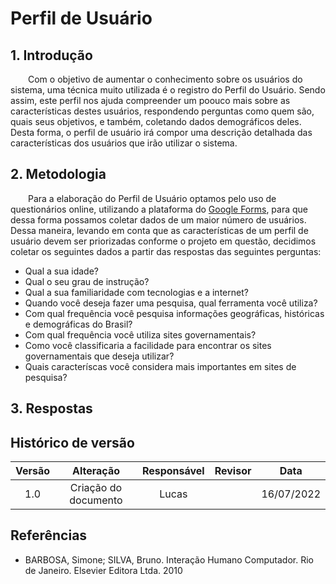 # Perfil de Usuário

## 1. Introdução
&emsp;&emsp;Com o objetivo de aumentar o conhecimento sobre os usuários do sistema, uma técnica muito utilizada é o registro do Perfil do Usuário. Sendo assim, este perfil nos ajuda compreender um poouco mais sobre as características destes usuários, respondendo perguntas como quem são, quais seus objetivos, e também, coletando dados demográficos deles. Desta forma, o perfil de usuário irá compor uma descrição detalhada das características dos usuários que irão utilizar o sistema.

## 2. Metodologia
&emsp;&emsp;Para a elaboração do Perfil de Usuário optamos pelo uso de questionários online, utilizando a plataforma do [Google Forms](../planejamento/ferramentas.md), para que dessa forma possamos coletar dados de um maior número de usuários. Dessa maneira, levando em conta que as características de um perfil de usuário devem ser priorizadas conforme o projeto em questão, decidimos coletar os seguintes dados a partir das respostas das seguintes perguntas:

- Qual a sua idade?
- Qual o seu grau de instrução?
- Qual a sua familiaridade com tecnologias e a internet?
- Quando você deseja fazer uma pesquisa, qual ferramenta você utiliza?
- Com qual frequência você pesquisa informações geográficas, históricas e demográficas do Brasil?
- Com qual frequência você utiliza sites governamentais?
- Como você classificaria a facilidade para encontrar os sites governamentais que deseja utilizar?
- Quais caracteríscas você considera mais importantes em sites de pesquisa?

## 3. Respostas 

## Histórico de versão

| Versão |                Alteração               | Responsável |         Revisor        |  Data |
|:------:|:--------------------------------------:|:-----------:|:----------------------:|:-----:|
|   1.0  | Criação do documento |    Lucas   |  | 16/07/2022 |

## Referências
- BARBOSA, Simone; SILVA, Bruno. Interação Humano Computador. Rio de Janeiro. Elsevier Editora Ltda. 2010
